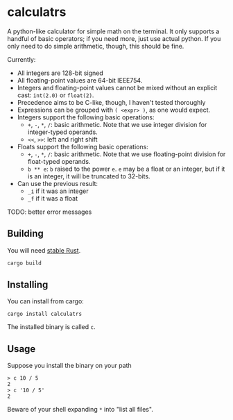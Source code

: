 # calculatrs

A python-like calculator for simple math on the terminal. It only supports a
handful of basic operators; if you need more, just use actual python. If you
only need to do simple arithmetic, though, this should be fine.

Currently:
- All integers are 128-bit signed
- All floating-point values are 64-bit IEEE754.
- Integers and floating-point values cannot be mixed without an explicit cast:
  `int(2.0)` or `float(2)`.
- Precedence aims to be C-like, though, I haven't tested thoroughly
- Expressions can be grouped with `( <expr> )`, as one would expect.
- Integers support the following basic operations:
    - `+`, `-`, `*`, `/`: basic arithmetic. Note that we use integer division
      for integer-typed operands.
    - `<<`, `>>`: left and right shift
- Floats support the following basic operations:
    - `+`, `-`, `*`, `/`: basic arithmetic. Note that we use floating-point
      division for float-typed operands.
    - `b ** e`: `b` raised to the power `e`. `e` may be a float or an integer,
      but if it is an integer, it will be truncated to 32-bits.
- Can use the previous result:
    - `_i` if it was an integer
    - `_f` if it was a float

TODO: better error messages

## Building

You will need [stable Rust](https://rustup.rs).

```sh
cargo build
```

## Installing

You can install from cargo:

```
cargo install calculatrs
```

The installed binary is called `c`.

## Usage

Suppose you install the binary on your path

```console
> c 10 / 5
2
> c '10 / 5'
2
```

Beware of your shell expanding `*` into "list all files".

